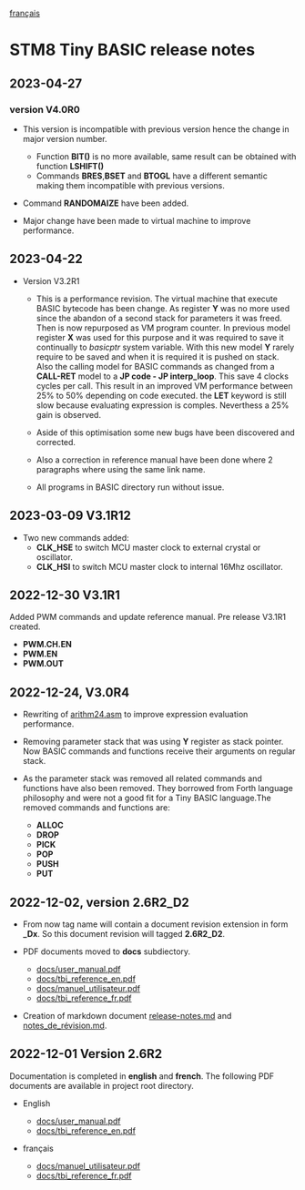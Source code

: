 [français](notes_de_révision.md)

# STM8 Tiny BASIC release notes

## 2023-04-27

### version V4.0R0 

* This version is incompatible with previous version hence the change in major version number.
  * Function **BIT()** is no more available, same result can be obtained with function **LSHIFT()**
  * Commands **BRES**,**BSET** and **BTOGL** have a different semantic making them incompatible with previous versions.

* Command **RANDOMAIZE** have been added.

* Major change have been made to virtual machine to improve performance.

## 2023-04-22 

* Version V3.2R1 
  * This is a performance revision. The virtual machine that execute BASIC bytecode has been change. As register **Y** was no more used since the abandon of a second stack for parameters
  it was freed. Then is now repurposed as VM program counter. In previous model register **X** was used for this purpose and it was required to save it continually to *basicptr* system variable. With this new model **Y** rarely require to be saved and when it is required it is pushed on stack. Also the calling model for BASIC commands as changed from a **CALL-RET** model to a **JP code - JP interp_loop**. This save 4 clocks cycles per call. This result in 
  an improved VM performance between 25% to 50% depending on code executed. the **LET** keyword is still slow because evaluating expression is comples. Neverthess a 25% gain is observed.

  * Aside of this optimisation some new bugs have been discovered and corrected.

  * Also a correction in reference manual have been done where 2 paragraphs where using the same link name.

  * All programs in BASIC directory run without issue. 


## 2023-03-09 V3.1R12 

* Two new commands added:
  * **CLK_HSE** to switch MCU master clock to external crystal or oscillator. 
  * **CLK_HSI** to switch MCU master clock to internal 16Mhz oscillator.

## 2022-12-30 V3.1R1

Added PWM commands and update reference manual. Pre release V3.1R1 created.

*  __PWM.CH.EN__
* __PWM.EN__
* __PWM.OUT__ 


## 2022-12-24, V3.0R4

* Rewriting of [arithm24.asm](arithm24.asm) to improve expression evaluation performance.

* Removing parameter stack that was using **Y** register as stack pointer. Now BASIC commands and functions receive their arguments on regular stack. 

* As the parameter stack was removed all related commands and functions have also been removed. They borrowed from Forth language philosophy and were not a good fit for a Tiny BASIC language.The removed commands and functions are:
    * **ALLOC** 
    * **DROP**
    * **PICK**
    * **POP** 
    * **PUSH**
    * **PUT** 


## 2022-12-02, version 2.6R2_D2

* From now tag name will contain a document revision extension in form **_Dx**. So this document revision will tagged **2.6R2_D2**.  

* PDF documents moved to **docs** subdiectory.
  * [docs/user_manual.pdf](docs/user_manual.pdf)
  * [docs/tbi_reference_en.pdf](docs/tbi_reference_en.pdf)
  * [docs/manuel_utilisateur.pdf](docs/manuel_utilisateur.pdf)
  * [docs/tbi_reference_fr.pdf](docs/tbi_reference_fr.pdf)

* Creation of markdown document [release-notes.md](release-notes.md) and [notes_de_révision.md](notes_de_r%C3%A9vision.md). 

## 2022-12-01 Version 2.6R2

Documentation is completed in **english** and **french**. The following PDF documents are available in project root directory.

* English
  * [docs/user_manual.pdf](docs/user_manual.pdf)
  * [docs/tbi_reference_en.pdf](docs/tbi_reference_en.pdf)

* français
  * [docs/manuel_utilisateur.pdf](docs/manuel_utilisateur.pdf)
  * [docs/tbi_reference_fr.pdf](docs/tbi_reference_fr.pdf)


